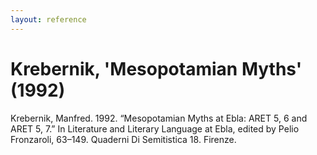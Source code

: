 ```yaml
---
layout: reference
---
```


# Krebernik, 'Mesopotamian Myths' (1992)

Krebernik, Manfred. 1992. “Mesopotamian Myths at Ebla: ARET 5, 6 and ARET 5, 7.” In Literature and Literary Language at Ebla, edited by Pelio Fronzaroli, 63–149. Quaderni Di Semitistica 18. Firenze.

  <div id="bib-container"></div>

  <script>
    // Example bib data
    var bibData = [
      @inproceedings{Krebernik1992,
  title = {Mesopotamian {{Myths}} at {{Ebla}}: {{ARET}} 5, 6 and {{ARET}} 5, 7},
  shorttitle = {Mesopotamian {{Myths}}},
  booktitle = {Literature and {{Literary Language}} at {{Ebla}}},
  author = {Krebernik, Manfred},
  editor = {Fronzaroli, Pelio},
  date = {1992},
  series = {Quaderni Di {{Semitistica}} 18},
  pages = {63--149},
  location = {{Firenze}},
  keywords = {{Ebla Tablets: Joins, Editions, and Discussions}},
  annotation = {LLLE},
  file = {/Users/ericascarpa/Bookshelf/Krebernik1992 - Mesopotamian Myths at Ebla - EB1226.pdf}
      }
    ];

    // Initialize Papers.js
    var papers = new Papers({
      target: "#bib-container",
      data: bibData
    });
  </script>
</body>
